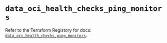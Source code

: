 # `data_oci_health_checks_ping_monitors`

Refer to the Terraform Registory for docs: [`data_oci_health_checks_ping_monitors`](https://registry.terraform.io/providers/oracle/oci/6.18.0/docs/data-sources/health_checks_ping_monitors).

